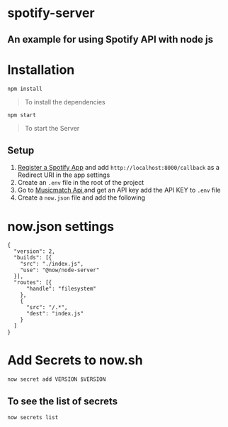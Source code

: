 # spotify-server

## An example for using Spotify API with node js

# Installation
```
npm install
```
> To install the dependencies

```
npm start
```
> To start the Server

## Setup

1. [Register a Spotify App](https://developer.spotify.com/dashboard/applications) and add `http://localhost:8000/callback` as a Redirect URI in the app settings
2. Create an `.env` file in the root of the project
3. Go to [Musicmatch Api ](https://developer.musixmatch.com/) and  get an API key add the API KEY to `.env` file
4. Create a `now.json` file and add the following

# now.json settings
```
{
  "version": 2,
  "builds": [{
    "src": "./index.js",
    "use": "@now/node-server"
  }],
  "routes": [{
      "handle": "filesystem"
    },
    {
      "src": "/.*",
      "dest": "index.js"
    }
  ]
}
```

# Add Secrets to now.sh
```
now secret add VERSION $VERSION
```
## To see the list of secrets
```Shell
now secrets list
```
